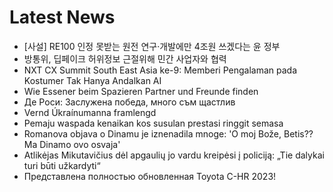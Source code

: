 # Latest News
-  [사설] RE100 인정 못받는 원전 연구·개발에만 4조원 쓰겠다는 윤 정부
-  방통위, 딥페이크 허위정보 근절위해 민간 사업자와 협력
-  NXT CX Summit South East Asia ke-9: Memberi Pengalaman pada Kostumer Tak Hanya Andalkan AI
-  Wie Essener beim Spazieren Partner und Freunde finden
-  Де Роси: Заслужена победа, много съм щастлив
-  Vernd Úkraínumanna framlengd
-  Pemaju waspada kenaikan kos susulan prestasi ringgit semasa
-  Romanova objava o Dinamu je iznenadila mnoge: 'O moj Bože, Betis?? Ma Dinamo ovo osvaja'
-  Atlikėjas Mikutavičius dėl apgaulių jo vardu kreipėsi į policiją: „Tie dalykai turi būti užkardyti“
-  Представлена полностью обновленная Toyota C-HR 2023!
